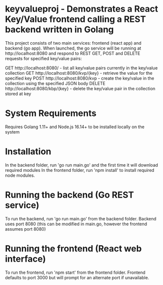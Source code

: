 # keyvalueproj - Demonstrates a React Key/Value frontend calling a REST backend written in Golang

This project consists of two main services: frontend (react app) and backend (go app).  When launched, the go service will be running at http://localhost:8080 and respond to REST GET, POST and DELETE requests for specified key/value pairs:

GET http://localhost:8080/ - list all key/value pairs currently in the key/value collection
GET http://localhost:8080/kvp/{key} - retrieve the value for the specified key
POST http://localhost:8080/kvp - create the key/value in the collection using the specified JSON body
DELETE http://localhost:8080/kbp/{key} - delete the key/value pair in the collection stored at key

# System Requirements
Requires Golang 1.11+ and Node.js 16.14+ to be installed locally on the system

# Installation 
In the backend folder, run 'go run main.go' and the first time it will download required modules
In the frontend folder, run 'npm install' to install required node modules.

# Running the backend (Go REST service)
To run the backend, run 'go run main.go' from the backend folder.  Backend uses port 8080 (this can be modified in main.go, however the frontend assumes port 8080)

# Running the frontend (React web interface)
To run the frontend, run 'npm start' from the frontend folder.  Frontend defaults to port 3000 but will prompt for an alternate port if unavailable.




